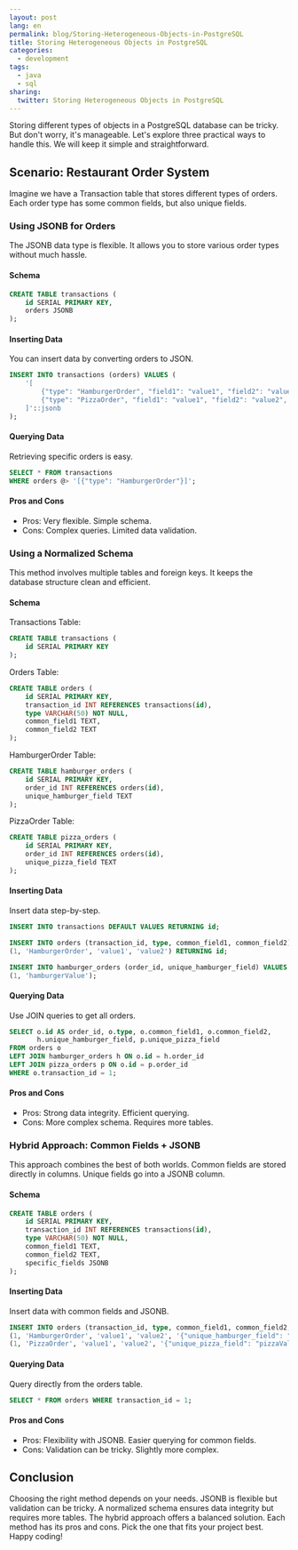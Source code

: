 ```yaml
---
layout: post
lang: en
permalink: blog/Storing-Heterogeneous-Objects-in-PostgreSQL
title: Storing Heterogeneous Objects in PostgreSQL
categories:
  - development
tags:
  - java
  - sql
sharing:
  twitter: Storing Heterogeneous Objects in PostgreSQL
---
```


Storing different types of objects in a PostgreSQL database can be tricky. But don't worry, it's manageable. Let's explore three practical ways to handle this. We will keep it simple and straightforward.

## Scenario: Restaurant Order System

Imagine we have a Transaction table that stores different types of orders. Each order type has some common fields, but also unique fields.

### Using JSONB for Orders

The JSONB data type is flexible. It allows you to store various order types without much hassle.

#### Schema

```sql
CREATE TABLE transactions (
    id SERIAL PRIMARY KEY,
    orders JSONB
);
```

#### Inserting Data

You can insert data by converting orders to JSON.

```sql
INSERT INTO transactions (orders) VALUES (
    '[
        {"type": "HamburgerOrder", "field1": "value1", "field2": "value2"},
        {"type": "PizzaOrder", "field1": "value1", "field2": "value2", "uniqueField": "uniqueValue"}
    ]'::jsonb
);
```

#### Querying Data

Retrieving specific orders is easy.

```sql
SELECT * FROM transactions
WHERE orders @> '[{"type": "HamburgerOrder"}]';
```

#### Pros and Cons

* Pros: Very flexible. Simple schema.
* Cons: Complex queries. Limited data validation.

### Using a Normalized Schema

This method involves multiple tables and foreign keys. It keeps the database structure clean and efficient.

#### Schema

Transactions Table:

```sql
CREATE TABLE transactions (
    id SERIAL PRIMARY KEY
);
```

Orders Table:

```sql
CREATE TABLE orders (
    id SERIAL PRIMARY KEY,
    transaction_id INT REFERENCES transactions(id),
    type VARCHAR(50) NOT NULL,
    common_field1 TEXT,
    common_field2 TEXT
);
```

HamburgerOrder Table:

```sql
CREATE TABLE hamburger_orders (
    id SERIAL PRIMARY KEY,
    order_id INT REFERENCES orders(id),
    unique_hamburger_field TEXT
);
```

PizzaOrder Table:

```sql
CREATE TABLE pizza_orders (
    id SERIAL PRIMARY KEY,
    order_id INT REFERENCES orders(id),
    unique_pizza_field TEXT
);
```

#### Inserting Data

Insert data step-by-step.

```sql
INSERT INTO transactions DEFAULT VALUES RETURNING id;

INSERT INTO orders (transaction_id, type, common_field1, common_field2) VALUES
(1, 'HamburgerOrder', 'value1', 'value2') RETURNING id;

INSERT INTO hamburger_orders (order_id, unique_hamburger_field) VALUES
(1, 'hamburgerValue');
```

#### Querying Data

Use JOIN queries to get all orders.

```sql
SELECT o.id AS order_id, o.type, o.common_field1, o.common_field2,
       h.unique_hamburger_field, p.unique_pizza_field
FROM orders o
LEFT JOIN hamburger_orders h ON o.id = h.order_id
LEFT JOIN pizza_orders p ON o.id = p.order_id
WHERE o.transaction_id = 1;
```

#### Pros and Cons

* Pros: Strong data integrity. Efficient querying.
* Cons: More complex schema. Requires more tables.

### Hybrid Approach: Common Fields + JSONB

This approach combines the best of both worlds. Common fields are stored directly in columns. Unique fields go into a JSONB column.

#### Schema

```sql
CREATE TABLE orders (
    id SERIAL PRIMARY KEY,
    transaction_id INT REFERENCES transactions(id),
    type VARCHAR(50) NOT NULL,
    common_field1 TEXT,
    common_field2 TEXT,
    specific_fields JSONB
);
```

#### Inserting Data

Insert data with common fields and JSONB.

```sql
INSERT INTO orders (transaction_id, type, common_field1, common_field2, specific_fields) VALUES
(1, 'HamburgerOrder', 'value1', 'value2', '{"unique_hamburger_field": "hamburgerValue"}'::jsonb),
(1, 'PizzaOrder', 'value1', 'value2', '{"unique_pizza_field": "pizzaValue"}'::jsonb);
```

#### Querying Data

Query directly from the orders table.

```sql
SELECT * FROM orders WHERE transaction_id = 1;
```

#### Pros and Cons

* Pros: Flexibility with JSONB. Easier querying for common fields.
* Cons: Validation can be tricky. Slightly more complex.

## Conclusion

Choosing the right method depends on your needs. JSONB is flexible but validation can be tricky. A normalized schema ensures data integrity but requires more tables. The hybrid approach offers a balanced solution. Each method has its pros and cons. Pick the one that fits your project best. Happy coding!
